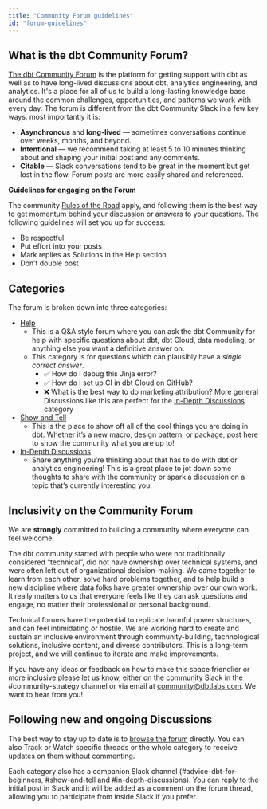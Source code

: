 ```yaml
---
title: "Community Forum guidelines"
id: "forum-guidelines"
---
```


## What is the dbt Community Forum?

[The dbt Community Forum](https://discourse.getdbt.com) is the platform for getting support with dbt as well as to have long-lived discussions about dbt, analytics engineering, and analytics. It's a place for all of us to build a long-lasting knowledge base around the common challenges, opportunities, and patterns we work with every day. The forum is different from the dbt Community Slack in a few key ways, most importantly it is:

- **Asynchronous** and **long-lived** &mdash; sometimes conversations continue over weeks, months, and beyond.
- **Intentional** &mdash; we recommend taking at least 5 to 10 minutes thinking about and shaping your initial post and any comments.
- **Citable** &mdash; Slack conversations tend to be great in the moment but get lost in the flow. Forum posts are more easily shared and referenced.

**Guidelines for engaging on the Forum**

The community [Rules of the Road](https://docs.getdbt.com/docs/contributing/slack-rules-of-the-road) apply, and following them is the best way to get momentum behind your discussion or answers to your questions. The following guidelines will set you up for success:

- Be respectful
- Put effort into your posts
- Mark replies as Solutions in the Help section
- Don’t double post

## Categories

The forum is broken down into three categories:

- [Help](https://discourse.getdbt.com/c/help/19)
  - This is a Q&A style forum where you can ask the dbt Community for help with specific questions about dbt, dbt Cloud, data modeling, or anything else you want a definitive answer on.
  - This category is for questions which can plausibly have a _single correct answer_.
    - ✅ How do I debug this Jinja error?
    - ✅ How do I set up CI in dbt Cloud on GitHub?
    - ❌ What is the best way to do marketing attribution? More general Discussions like this are perfect for the [In-Depth Discussions](https://discourse.getdbt.com/c/discussions/21) category
- [Show and Tell](https://discourse.getdbt.com/c/show-and-tell/22)
  - This is the place to show off all of the cool things you are doing in dbt. Whether it’s a new macro, design pattern, or package, post here to show the community what you are up to!
- [In-Depth Discussions](https://discourse.getdbt.com/c/discussions/21)
  - Share anything you’re thinking about that has to do with dbt or analytics engineering! This is a great place to jot down some thoughts to share with the community or spark a discussion on a topic that’s currently interesting you.

## Inclusivity on the Community Forum

We are **strongly** committed to building a community where everyone can feel welcome.

The dbt community started with people who were not traditionally considered “technical”, did not have ownership over technical systems, and were often left out of organizational decision-making. We came together to learn from each other, solve hard problems together, and to help build a new discipline where data folks have greater ownership over our own work. It really matters to us that everyone feels like they can ask questions and engage, no matter their professional or personal background.

Technical forums have the potential to replicate harmful power structures, and can feel intimidating or hostile. We are working hard to create and sustain an inclusive environment through community-building, technological solutions, inclusive content, and diverse contributors. This is a long-term project, and we will continue to iterate and make improvements.

If you have any ideas or feedback on how to make this space friendlier or more inclusive please let us know, either on the community Slack in the #community-strategy channel or via email at [community@dbtlabs.com](mailto:community@dbtlabs.com). We want to hear from you!

## Following new and ongoing Discussions

The best way to stay up to date is to [browse the forum](https://discourse.getdbt.com/) directly. You can also Track or Watch specific threads or the whole category to receive updates on them without commenting.

Each category also has a companion Slack channel (#advice-dbt-for-beginners, #show-and-tell and #in-depth-discussions). You can reply to the initial post in Slack and it will be added as a comment on the forum thread, allowing you to participate from inside Slack if you prefer.
